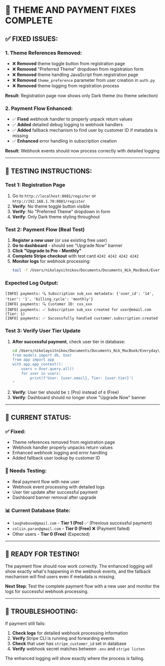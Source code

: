 # 🎯 **THEME AND PAYMENT FIXES COMPLETE**

## ✅ **FIXED ISSUES:**

### **1. Theme References Removed:**
- ❌ **Removed** theme toggle button from registration page
- ❌ **Removed** "Preferred Theme" dropdown from registration form  
- ❌ **Removed** theme handling JavaScript from registration page
- ❌ **Removed** `theme_preference` parameter from user creation in `auth.py`
- ❌ **Removed** theme logging from registration process

**Result**: Registration page now shows only Dark theme (no theme selection)

### **2. Payment Flow Enhanced:**
- ✅ **Fixed** webhook handler to properly unpack return values
- ✅ **Added** detailed debug logging to webhook handlers
- ✅ **Added** fallback mechanism to find user by customer ID if metadata is missing
- ✅ **Enhanced** error handling in subscription creation

**Result**: Webhook events should now process correctly with detailed logging

---

## 🧪 **TESTING INSTRUCTIONS:**

### **Test 1: Registration Page**
1. Go to `http://localhost:8081/register` or `http://192.168.1.70:8081/register`
2. **Verify**: No theme toggle button visible
3. **Verify**: No "Preferred Theme" dropdown in form
4. **Verify**: Only Dark theme styling throughout

### **Test 2: Payment Flow (Real Test)**
1. **Register a new user** (or use existing free user)
2. **Go to dashboard** - should see "Upgrade Now" banner
3. **Click "Upgrade to Pro - Monthly"**
4. **Complete Stripe checkout** with test card `4242 4242 4242 4242`
5. **Monitor logs** for webhook processing:
   ```bash
   tail -f /Users/nikolaysitnikov/Documents/Documents_Nik_MacBook/Everyday\ Life/AI/VolumeFunding/FlashCur/logs/binance_dashboard.log
   ```

### **Expected Log Output:**
```
[INFO] payments: 🔍 Subscription sub_xxx metadata: {'user_id': '14', 'tier': '1', 'billing_cycle': 'monthly'}
[INFO] payments: 🔍 Customer ID: cus_xxx
[INFO] payments: ✅ Subscription sub_xxx created for user@email.com (Tier: 1)
[INFO] payments: ✅ Successfully handled customer.subscription.created
```

### **Test 3: Verify User Tier Update**
1. **After successful payment**, check user tier in database:
   ```bash
   cd /Users/nikolaysitnikov/Documents/Documents_Nik_MacBook/Everyday\ Life/AI/VolumeFunding/FlashCur && python3 -c "
   from models import db, User
   from app import app
   with app.app_context():
       users = User.query.all()
       for user in users:
           print(f'User: {user.email}, Tier: {user.tier}')
   "
   ```
2. **Verify**: User tier should be `1` (Pro) instead of `0` (Free)
3. **Verify**: Dashboard should no longer show "Upgrade Now" banner

---

## 🔧 **CURRENT STATUS:**

### **✅ Fixed:**
- Theme references removed from registration page
- Webhook handler properly unpacks return values
- Enhanced webhook logging and error handling
- Added fallback user lookup by customer ID

### **🧪 Needs Testing:**
- Real payment flow with new user
- Webhook event processing with detailed logs
- User tier update after successful payment
- Dashboard banner removal after upgrade

### **📊 Current Database State:**
- `laughabove@gmail.com` - **Tier 1 (Pro)** ✅ (Previous successful payment)
- `coliin.paran@gmail.com` - **Tier 0 (Free)** ❌ (Payment failed)
- Other users - **Tier 0 (Free)** (Expected)

---

## 🚀 **READY FOR TESTING!**

The payment flow should now work correctly. The enhanced logging will show exactly what's happening in the webhook events, and the fallback mechanism will find users even if metadata is missing.

**Next Step**: Test the complete payment flow with a new user and monitor the logs for successful webhook processing.

---

## 📝 **TROUBLESHOOTING:**

If payment still fails:
1. **Check logs** for detailed webhook processing information
2. **Verify** Stripe CLI is running and forwarding events
3. **Check** that user has `stripe_customer_id` set in database
4. **Verify** webhook secret matches between `.env` and `stripe listen`

The enhanced logging will show exactly where the process is failing.
